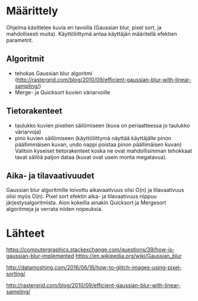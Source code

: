 # Määrittely
Ohjelma käsittelee kuvia eri tavoilla (Gaussian blur, pixel sort, ja mahdollisesti muita).
Käyttöliittymä antaa käyttäjän määritellä efektien parametrit.

## Algoritmit
- tehokas Gaussian blur algoritmi (http://rastergrid.com/blog/2010/09/efficient-gaussian-blur-with-linear-sampling/) 
- Merge- ja Quicksort kuvien väriarvoille

## Tietorakenteet
- taulukko kuvien pixelien säilömiseen (kuva on periaatteessa jo taulukko väriarvoja)
- pino kuvien säilömiseen (käyttöliittymä näyttää käyttäjälle pinon päällimmäisen kuvan, undo nappi poistaa pinon päällimäisen kuvan)
Valitsin kyseiset tietorakenteet koska ne ovat mahdollisimman tehokkaat tavat säilöä paljon dataa (kuvat ovat usein monta megatavua).

## Aika- ja tilavaativuudet
Gaussian blur algoritmille toivottu aikavaativuus olisi O(n) ja tilavaativuus olisi myös O(n).
Pixel sort efektin aika- ja tilavaativuus riippuu järjestysalgoritmista. Aion kokeilla ainakin Quicksort ja Mergesort algoritmeja ja verrata niiden nopeuksia.


# Lähteet
https://computergraphics.stackexchange.com/questions/39/how-is-gaussian-blur-implemented
https://en.wikipedia.org/wiki/Gaussian_blur

http://datamoshing.com/2016/06/16/how-to-glitch-images-using-pixel-sorting/

http://rastergrid.com/blog/2010/09/efficient-gaussian-blur-with-linear-sampling/
